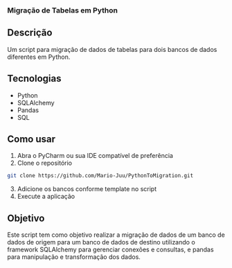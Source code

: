 ###  Migração de Tabelas em Python
## Descrição
Um script para migração de dados de tabelas para dois bancos de dados diferentes em Python.


## Tecnologias
- Python
- SQLAlchemy
- Pandas
- SQL

## Como usar
1. Abra o PyCharm ou sua IDE compatível de preferência
2. Clone o repositório
```sh
git clone https://github.com/Mario-Juu/PythonToMigration.git
```
3. Adicione os bancos conforme template no script
4. Execute a aplicação


## Objetivo 
Este script tem como objetivo realizar a migração de dados de um banco de dados de origem para um banco de dados de destino utilizando o framework SQLAlchemy para gerenciar conexões e consultas, e pandas para manipulação e transformação dos dados.

